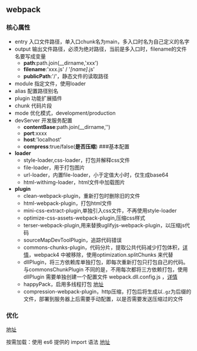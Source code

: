 ## webpack
### 核心属性
- entry 入口文件路径，单入口chunk名为main，多入口时名为自己定义的名字
- output 输出文件路径，必须为绝对路径，当前是多入口时，filename的文件名要写成变量
  - **path**:path.join(__dirname,'xxx')
  - **filename**:'xxx.js' /  '*[name]*.js'
  - **publicPath**:'/'，静态文件的读取路径
- module 指定文件，使用loader 
- alias 配置路径别名
- plugin 功能扩展插件
- chunk 代码片段
- mode 优化模式，development/production
- devServer 开发服务配置
  - **contentBase**:path.join(__dirname,'')
  - **port**:xxxx
  - **host**:'localhost'
  - **compress**:true/false(**是否压缩**)
###基本配置
- **loader**
  - style-loader,css-loader，打包并解释css文件
  - file-loader，用于打包图片
  - url-loader，内置file-loader，小于定值大小时，仅生成base64
  - html-withimg-loader，html文件中加载图片
- **plugin**
  - clean-webpack-plugin，重新打包时删除旧的文件
  - html-webpack-plugin，打包html文件
  - mini-css-extract-plugin,单独引入css文件，不再使用style-loader
  - optimize-css-assets-webpack-plugin,压缩css样式
  - terser-webpack-plugin,用来替换uglifyjs-webpack-plugin，以压缩js代码
  - sourceMapDevToolPlugin，追踪代码错误
  - commons-chunks-plugin，代码分片，提取公共代码减少打包体积，[详情](https://www.jianshu.com/p/c0fce0c764ed)，webpack4 中被移除，使用optimization.splitChunks 来代替
  - dllPlugin，将三方依赖库单独打包，即每次重新打包只打包自己的代码。与commonsChunkPlugin 不同的是，不用每次都将三方依赖打包，使用 dllPlugin 需要单独创建一个配置文件 webpack.dll.config.js ，[详情](https://segmentfault.com/a/1190000012925212)
  - happyPack，启用多线程打包 [地址](https://juejin.im/post/5c6e0c3a518825621f2a6f45)
  - compression-webpack-plugin，http压缩，打包后将生成以`.gz`为后缀的文件，部署到服务器上后需要手动配置，以是否需要发送压缩过的文件

### 优化

[地址](https://www.jianshu.com/p/4f58b179c626)

按需加载：使用 es6 提供的 import 语法 [地址](https://juejin.im/post/5bf61082f265da616a474b5c)

